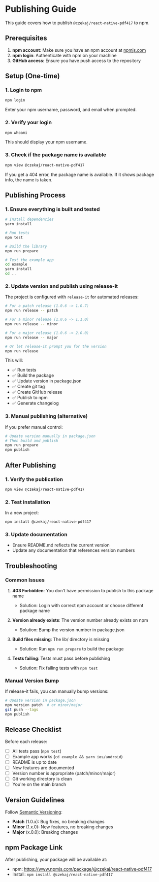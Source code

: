 # Publishing Guide

This guide covers how to publish `@czekaj/react-native-pdf417` to npm.

## Prerequisites

1. **npm account**: Make sure you have an npm account at [npmjs.com](https://www.npmjs.com)
2. **npm login**: Authenticate with npm on your machine
3. **GitHub access**: Ensure you have push access to the repository

## Setup (One-time)

### 1. Login to npm

```bash
npm login
```

Enter your npm username, password, and email when prompted.

### 2. Verify your login

```bash
npm whoami
```

This should display your npm username.

### 3. Check if the package name is available

```bash
npm view @czekaj/react-native-pdf417
```

If you get a 404 error, the package name is available. If it shows package info, the name is taken.

## Publishing Process

### 1. Ensure everything is built and tested

```bash
# Install dependencies
yarn install

# Run tests
npm test

# Build the library
npm run prepare

# Test the example app
cd example
yarn install
cd ..
```

### 2. Update version and publish using release-it

The project is configured with `release-it` for automated releases:

```bash
# For a patch release (1.0.6 -> 1.0.7)
npm run release -- patch

# For a minor release (1.0.6 -> 1.1.0)
npm run release -- minor

# For a major release (1.0.6 -> 2.0.0)  
npm run release -- major

# Or let release-it prompt you for the version
npm run release
```

This will:
- ✅ Run tests
- ✅ Build the package  
- ✅ Update version in package.json
- ✅ Create git tag
- ✅ Create GitHub release
- ✅ Publish to npm
- ✅ Generate changelog

### 3. Manual publishing (alternative)

If you prefer manual control:

```bash
# Update version manually in package.json
# Then build and publish
npm run prepare
npm publish
```

## After Publishing

### 1. Verify the publication

```bash
npm view @czekaj/react-native-pdf417
```

### 2. Test installation

In a new project:

```bash
npm install @czekaj/react-native-pdf417
```

### 3. Update documentation

- Ensure README.md reflects the current version
- Update any documentation that references version numbers

## Troubleshooting

### Common Issues

1. **403 Forbidden**: You don't have permission to publish to this package name
   - Solution: Login with correct npm account or choose different package name

2. **Version already exists**: The version number already exists on npm
   - Solution: Bump the version number in package.json

3. **Build files missing**: The lib/ directory is missing
   - Solution: Run `npm run prepare` to build the package

4. **Tests failing**: Tests must pass before publishing
   - Solution: Fix failing tests with `npm test`

### Manual Version Bump

If release-it fails, you can manually bump versions:

```bash
# Update version in package.json
npm version patch  # or minor/major
git push --tags
npm publish
```

## Release Checklist

Before each release:

- [ ] All tests pass (`npm test`)
- [ ] Example app works (`cd example && yarn ios/android`)  
- [ ] README is up to date
- [ ] New features are documented
- [ ] Version number is appropriate (patch/minor/major)
- [ ] Git working directory is clean
- [ ] You're on the main branch

## Version Guidelines

Follow [Semantic Versioning](https://semver.org/):

- **Patch** (1.0.x): Bug fixes, no breaking changes
- **Minor** (1.x.0): New features, no breaking changes  
- **Major** (x.0.0): Breaking changes

## npm Package Link

After publishing, your package will be available at:
- npm: https://www.npmjs.com/package/@czekaj/react-native-pdf417
- Install: `npm install @czekaj/react-native-pdf417` 